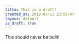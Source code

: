 ```yaml
---
title: This is a draft!
created_at: 2019-07-11 23:56:47
layout: default
is_draft: true
---
```


This should never be built!
